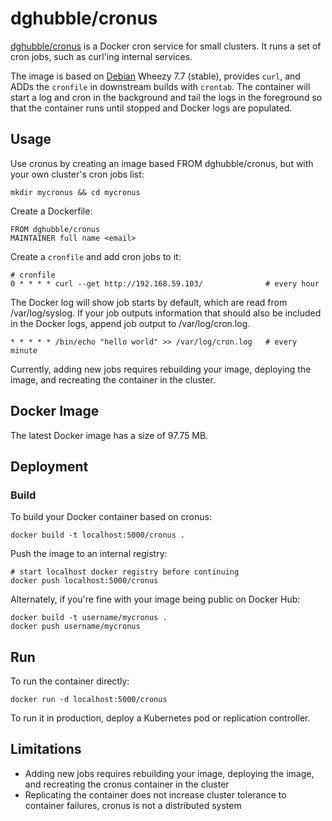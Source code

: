 # dghubble/cronus

[dghubble/cronus](https://registry.hub.docker.com/u/dghubble/cronus/) is a Docker cron service for small clusters. It runs a set of cron jobs, such as curl'ing internal services. 

The image is based on [Debian](https://www.debian.org/releases/) Wheezy 7.7 (stable), provides `curl`, and ADDs the `cronfile` in downstream builds with `crontab`. The container will start a log and cron in the background and tail the logs in the foreground so that the container runs until stopped and Docker logs are populated.


## Usage

Use cronus by creating an image based FROM dghubble/cronus, but with your own cluster's cron jobs list:

    mkdir mycronus && cd mycronus

Create a Dockerfile:

    FROM dghubble/cronus
    MAINTAINER full name <email>

Create a `cronfile` and add cron jobs to it: 

    # cronfile
    0 * * * * curl --get http://192.168.59.103/              # every hour

The Docker log will show job starts by default, which are read from /var/log/syslog. If your job outputs information that should also be included in the Docker logs, append job output to /var/log/cron.log.

    * * * * * /bin/echo "hello world" >> /var/log/cron.log   # every minute

Currently, adding new jobs requires rebuilding your image, deploying the image, and recreating the container in the cluster.


## Docker Image

The latest Docker image has a size of 97.75 MB.


## Deployment

### Build

To build your Docker container based on cronus:

    docker build -t localhost:5000/cronus .

Push the image to an internal registry:

    # start localhost docker registry before continuing
    docker push localhost:5000/cronus

Alternately, if you're fine with your image being public on Docker Hub:

    docker build -t username/mycronus .
    docker push username/mycronus


## Run

To run the container directly:

    docker run -d localhost:5000/cronus

To run it in production, deploy a Kubernetes pod or replication controller.

## Limitations

* Adding new jobs requires rebuilding your image, deploying the image, and recreating the cronus container in the cluster
* Replicating the container does not increase cluster tolerance to container failures, cronus is not a distributed system
